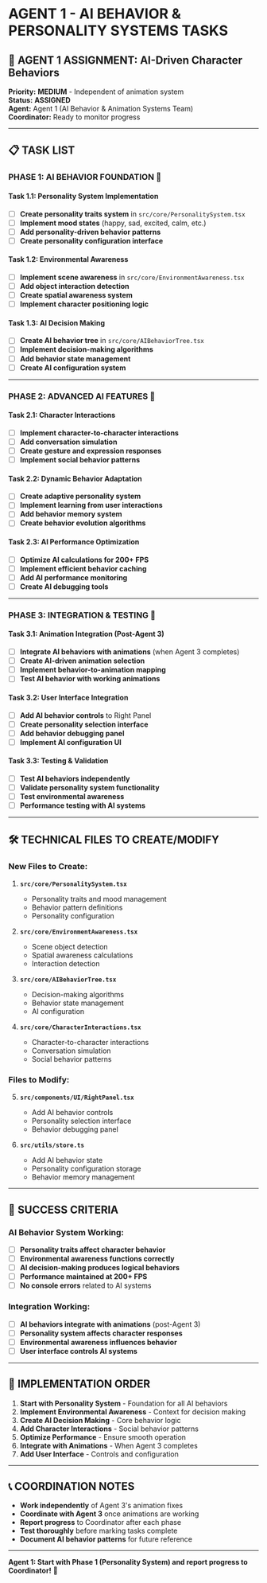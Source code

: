 # AGENT 1 - AI BEHAVIOR & PERSONALITY SYSTEMS TASKS

## 🤖 **AGENT 1 ASSIGNMENT: AI-Driven Character Behaviors**

**Priority:** **MEDIUM** - Independent of animation system  
**Status:** **ASSIGNED**  
**Agent:** Agent 1 (AI Behavior & Animation Systems Team)  
**Coordinator:** Ready to monitor progress

---

## 📋 **TASK LIST**

### **PHASE 1: AI BEHAVIOR FOUNDATION** 🧠

#### **Task 1.1: Personality System Implementation**
- [ ] **Create personality traits system** in `src/core/PersonalitySystem.tsx`
- [ ] **Implement mood states** (happy, sad, excited, calm, etc.)
- [ ] **Add personality-driven behavior patterns**
- [ ] **Create personality configuration interface**

#### **Task 1.2: Environmental Awareness**
- [ ] **Implement scene awareness** in `src/core/EnvironmentAwareness.tsx`
- [ ] **Add object interaction detection**
- [ ] **Create spatial awareness system**
- [ ] **Implement character positioning logic**

#### **Task 1.3: AI Decision Making**
- [ ] **Create AI behavior tree** in `src/core/AIBehaviorTree.tsx`
- [ ] **Implement decision-making algorithms**
- [ ] **Add behavior state management**
- [ ] **Create AI configuration system**

---

### **PHASE 2: ADVANCED AI FEATURES** 🎯

#### **Task 2.1: Character Interactions**
- [ ] **Implement character-to-character interactions**
- [ ] **Add conversation simulation**
- [ ] **Create gesture and expression responses**
- [ ] **Implement social behavior patterns**

#### **Task 2.2: Dynamic Behavior Adaptation**
- [ ] **Create adaptive personality system**
- [ ] **Implement learning from user interactions**
- [ ] **Add behavior memory system**
- [ ] **Create behavior evolution algorithms**

#### **Task 2.3: AI Performance Optimization**
- [ ] **Optimize AI calculations for 200+ FPS**
- [ ] **Implement efficient behavior caching**
- [ ] **Add AI performance monitoring**
- [ ] **Create AI debugging tools**

---

### **PHASE 3: INTEGRATION & TESTING** 🧪

#### **Task 3.1: Animation Integration (Post-Agent 3)**
- [ ] **Integrate AI behaviors with animations** (when Agent 3 completes)
- [ ] **Create AI-driven animation selection**
- [ ] **Implement behavior-to-animation mapping**
- [ ] **Test AI behavior with working animations**

#### **Task 3.2: User Interface Integration**
- [ ] **Add AI behavior controls** to Right Panel
- [ ] **Create personality selection interface**
- [ ] **Add behavior debugging panel**
- [ ] **Implement AI configuration UI**

#### **Task 3.3: Testing & Validation**
- [ ] **Test AI behaviors independently**
- [ ] **Validate personality system functionality**
- [ ] **Test environmental awareness**
- [ ] **Performance testing with AI systems**

---

## 🛠️ **TECHNICAL FILES TO CREATE/MODIFY**

### **New Files to Create:**
1. **`src/core/PersonalitySystem.tsx`**
   - Personality traits and mood management
   - Behavior pattern definitions
   - Personality configuration

2. **`src/core/EnvironmentAwareness.tsx`**
   - Scene object detection
   - Spatial awareness calculations
   - Interaction detection

3. **`src/core/AIBehaviorTree.tsx`**
   - Decision-making algorithms
   - Behavior state management
   - AI configuration

4. **`src/core/CharacterInteractions.tsx`**
   - Character-to-character interactions
   - Conversation simulation
   - Social behavior patterns

### **Files to Modify:**
5. **`src/components/UI/RightPanel.tsx`**
   - Add AI behavior controls
   - Personality selection interface
   - Behavior debugging panel

6. **`src/utils/store.ts`**
   - Add AI behavior state
   - Personality configuration storage
   - Behavior memory management

---

## 🎯 **SUCCESS CRITERIA**

### **AI Behavior System Working:**
- [ ] **Personality traits affect character behavior**
- [ ] **Environmental awareness functions correctly**
- [ ] **AI decision-making produces logical behaviors**
- [ ] **Performance maintained at 200+ FPS**
- [ ] **No console errors** related to AI systems

### **Integration Working:**
- [ ] **AI behaviors integrate with animations** (post-Agent 3)
- [ ] **Personality system affects character responses**
- [ ] **Environmental awareness influences behavior**
- [ ] **User interface controls AI systems**

---

## 🚀 **IMPLEMENTATION ORDER**

1. **Start with Personality System** - Foundation for all AI behaviors
2. **Implement Environmental Awareness** - Context for decision making
3. **Create AI Decision Making** - Core behavior logic
4. **Add Character Interactions** - Social behavior patterns
5. **Optimize Performance** - Ensure smooth operation
6. **Integrate with Animations** - When Agent 3 completes
7. **Add User Interface** - Controls and configuration

---

## 📞 **COORDINATION NOTES**

- **Work independently** of Agent 3's animation fixes
- **Coordinate with Agent 3** once animations are working
- **Report progress** to Coordinator after each phase
- **Test thoroughly** before marking tasks complete
- **Document AI behavior patterns** for future reference

---

**Agent 1: Start with Phase 1 (Personality System) and report progress to Coordinator!** 🤖
